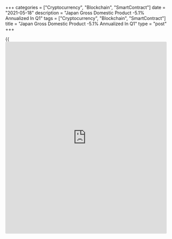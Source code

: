 +++
categories = ["Cryptocurrency", "Blockchain", "SmartContract"]
date = "2021-05-18"
description = "Japan Gross Domestic Product -5.1% Annualized In Q1"
tags = ["Cryptocurrency", "Blockchain", "SmartContract"]
title = "Japan Gross Domestic Product -5.1% Annualized In Q1"
type = "post"
+++

{{<iframe id="large-banner" src="https://www.bounty.group/#slide=2.0" width="100%" height="600" scrolling="no" style="border: 0px solid rgb(216, 221, 230); border-radius: 3px;">}}

Japan's gross domestic product contracted an annualized 5.1 percent in
the first quarter of 2021, the Cabinet Office said in Tuesday's
preliminary report.

That missed expectations for a decline of 4.6 percent following the
downwardly revised 11.6 percent increase in the previous three months
(originally 11.7 percent).

On a quarterly basis, GDP sank 1.3 percent - again missing expectations
for a drop of 1.2 percent following the 2.8 percent increase in the
three months prior.

Capital expenditure was down 1.4 percent on quarter, shy of expectations
for a gain of 1.1 percent following the 4.3 percent jump in the previous
quarter.

For comments and feedback [contact](https://www.playgroundfx.com/contact/): editorial@rtt[news](https://www.letsplayfx.com/blog/forex-news-website/).com

[Economic News][1]

 **What parts of the world are seeing the best (and worst) economic
performances lately? Click[here][2] to check out our [Econ Scorecard][2]
and find out! See up-to-the-moment [ranking](https://www.playgroundfx.com/blog/crypto-exchange-ranking/)s for the best and worst
performers in [GDP][3], [unemployment rate][4], [inflation][2] and much
more.**

   1. www.rtt[news](https://www.letsplayfx.com/blog/forex-news-website/).com/Content/EconomicNews.aspx
   2. www.rtt[news](https://www.letsplayfx.com/blog/forex-news-website/).com/economic-scorecard/world-rank/CPI/highest-performance.aspx
   3. www.rtt[news](https://www.letsplayfx.com/blog/forex-news-website/).com/economic-scorecard/world-rank/GDP/highest-performance.aspx
   4. www.rtt[news](https://www.letsplayfx.com/blog/forex-news-website/).com/economic-scorecard/world-rank/unemployment-rate/lowest-performance.aspx